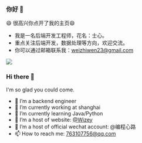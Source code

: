 ### 你好 👋

😄 很高兴你点开了我的主页😄

- 我是一名后端开发工程师，花名：士心。
- 重点关注后端开发，数据处理等方向，欢迎交流。
- 你可以通过邮箱联系我：weizhiwen23@gmail.com

![](https://github-readme-stats.vercel.app/api?username=weizhiwen&theme=nord&count_private=true&show_icons=true&hide=contribs,prs)


### Hi there 👋

I'm so glad you could come.

- 🔭 I’m a backend engineer
- 🔭 I’m currently working at shanghai
- 🌱 I’m currently learning Java/Python
- 👯 I’m a host of website: [@Wizey](https://wenshixin.gitee.io/blog/)
- 👯 I’m a host of official wechat account: @编程心路
- 📫 How to reach me: 763107756@qq.com

